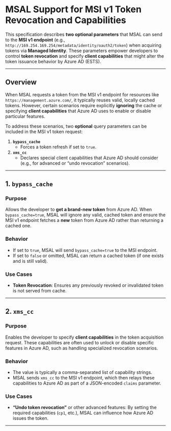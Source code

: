 # MSAL Support for MSI v1 Token Revocation and Capabilities

This specification describes **two optional parameters** that MSAL can send to the **MSI v1 endpoint** (e.g., `http://169.254.169.254/metadata/identity/oauth2/token`) when acquiring tokens via **Managed Identity**. These parameters empower developers to control **token revocation** and specify **client capabilities** that might alter the token issuance behavior by Azure AD (ESTS).

---

## Overview

When MSAL requests a token from the MSI v1 endpoint for resources like `https://management.azure.com/`, it typically reuses valid, locally cached tokens. However, certain scenarios require explicitly **ignoring** the cache or specifying **client capabilities** that Azure AD uses to enable or disable particular features.

To address these scenarios, two **optional** query parameters can be included in the MSI v1 token request:

1. **`bypass_cache`**  
   - Forces a token refresh if set to `true`.
2. **`xms_cc`**  
   - Declares special client capabilities that Azure AD should consider (e.g., for advanced or “undo revocation” scenarios).

---

## 1. `bypass_cache`

### Purpose

Allows the developer to **get a brand-new token** from Azure AD. When `bypass_cache=true`, MSAL will ignore any valid, cached token and ensure the MSI v1 endpoint fetches a **new** token from Azure AD rather than returning a cached one.

### Behavior
- If set to `true`, MSAL will send `bypass_cache=true` to the MSI endpoint.
- If set to `false` or omitted, MSAL can return a cached token (if one exists and is still valid).

### Use Cases
- **Token Revocation**: Ensures any previously revoked or invalidated token is not served from cache.

---

## 2. `xms_cc`

### Purpose

Enables the developer to specify **client capabilities** in the token acquisition request. These capabilities are often used to unlock or disable specific features in Azure AD, such as handling specialized revocation scenarios.

### Behavior
- The value is typically a comma-separated list of capability strings.
- MSAL sends `xms_cc` to the MSI v1 endpoint, which then relays these capabilities to Azure AD as part of a JSON-encoded `claims` parameter.

### Use Cases
- **“Undo token revocation”** or other advanced features: By setting the required capabilities (`cp1`, etc.), MSAL can influence how Azure AD issues the token.

---
